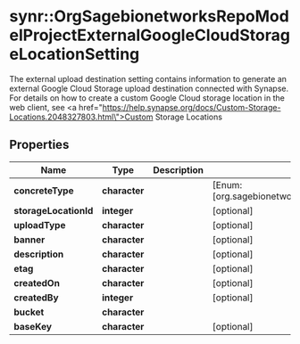 # synr::OrgSagebionetworksRepoModelProjectExternalGoogleCloudStorageLocationSetting

The external upload destination setting contains information to generate an external Google Cloud Storage upload destination connected with Synapse.  For details on how to create a custom Google Cloud storage location in the web client, see <a href=\"https://help.synapse.org/docs/Custom-Storage-Locations.2048327803.html\">Custom Storage Locations</a>

## Properties
Name | Type | Description | Notes
------------ | ------------- | ------------- | -------------
**concreteType** | **character** |  | [Enum: [org.sagebionetworks.repo.model.project.ExternalGoogleCloudStorageLocationSetting]] 
**storageLocationId** | **integer** |  | [optional] 
**uploadType** | **character** |  | [optional] 
**banner** | **character** |  | [optional] 
**description** | **character** |  | [optional] 
**etag** | **character** |  | [optional] 
**createdOn** | **character** |  | [optional] 
**createdBy** | **integer** |  | [optional] 
**bucket** | **character** |  | 
**baseKey** | **character** |  | [optional] 


